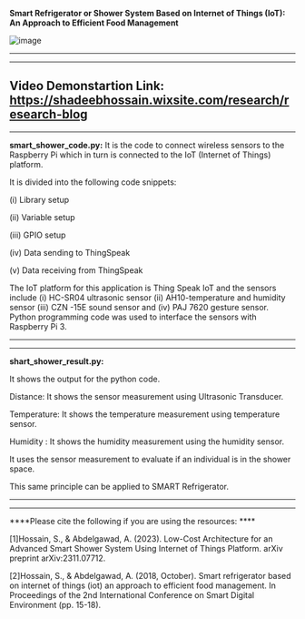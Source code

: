 
**Smart Refrigerator or Shower System Based on Internet of Things (IoT): An Approach to Efficient Food Management**



![image](https://github.com/Shadeeb-Hossain/Smart-Shower-IoT-system-/assets/154857980/5a19bb1e-274f-4e12-8fa3-22c9caf1aa05)



-------------------------------------------------------------------------------------------------------------------------------------------------------------------------------------------------
-------------------------------------------------------------------------------------------------------------------------------------------------------------------------------------------------

Video Demonstartion Link: 
https://shadeebhossain.wixsite.com/research/research-blog
---------------------------------------------------------------------------------------------------------------------------------------------------------------------------------------------------
---------------------------------------------------------------------------------------------------------------------------------------------------------------------------------------------------




**smart_shower_code.py:**   It is the code to connect wireless sensors to the Raspberry Pi which in turn is connected to the IoT (Internet of Things) platform. 

It is divided into the following code snippets:

(i) Library setup

(ii) Variable setup

(iii) GPIO setup

(iv) Data sending to ThingSpeak


(v) Data receiving from ThingSpeak


The IoT platform for this application is Thing Speak IoT
and the sensors include (i) HC-SR04 ultrasonic sensor (ii) AH10-temperature and humidity
sensor (iii) CZN -15E sound sensor and (iv) PAJ 7620 gesture sensor. Python programming code
was used to interface the sensors with Raspberry Pi 3. 

---------------------------------------------------------------------------------------------------------------------------------------------------------------------------------------------
--------------------------------------------------------------------------------------------------------------------------------------------------------------------------------------------

**shart_shower_result.py:**

It shows the output for the python code. 

Distance: It shows the sensor measurement using Ultrasonic Transducer. 

Temperature: It shows the temperature measurement using temperature sensor. 

Humidity : It shows the humidity measurement using the humidity sensor. 

It uses the sensor measurement to evaluate if an individual is in the shower space. 

This same principle can be applied to SMART Refrigerator. 

-------------------------------------------------------------------------------------------------------------------------------------------------------------------------------------------
------------------------------------------------------------------------------------------------------------------------------------------------------------------------------------------

****Please cite the following if you are using the resources: ****



[1]Hossain, S., & Abdelgawad, A. (2023). Low-Cost Architecture for an Advanced Smart Shower System Using Internet of Things Platform. arXiv preprint arXiv:2311.07712.

[2]Hossain, S., & Abdelgawad, A. (2018, October). Smart refrigerator based on internet of things (iot) an approach to efficient food management. In Proceedings of the 2nd International Conference on Smart Digital Environment (pp. 15-18).
